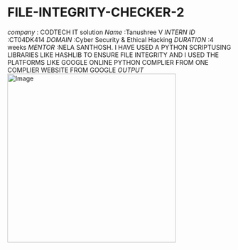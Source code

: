 # FILE-INTEGRITY-CHECKER-2 
*company* : CODTECH IT solution
*Name* :Tanushree V
*INTERN ID* :CT04DK414
*DOMAIN* :Cyber Security & Ethical Hacking
*DURATION* :4 weeks
*MENTOR* :NELA SANTHOSH.
I HAVE USED A PYTHON SCRIPTUSING LIBRARIES LIKE HASHLIB TO
ENSURE FILE INTEGRITY AND I USED THE PLATFORMS LIKE GOOGLE ONLINE PYTHON COMPLIER FROM ONE COMPLIER WEBSITE FROM GOOGLE
*OUTPUT*
<img width="379" alt="Image" src="https://github.com/user-attachments/assets/2024e928-1c4c-412a-8790-8f7b0e2bc9a7" />
